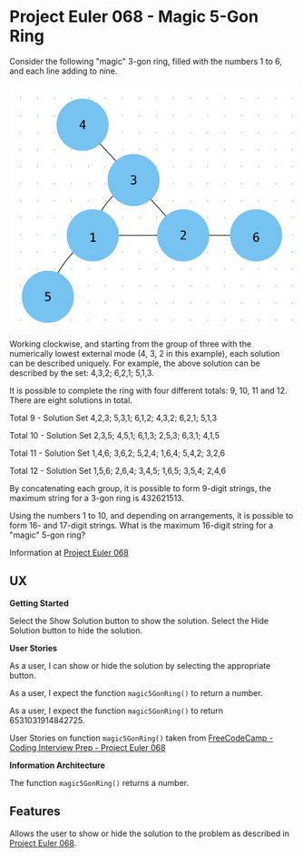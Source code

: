 # Project Euler 068 - Magic 5-Gon Ring

Consider the following &quot;magic&quot; 3-gon ring, filled with the numbers 1 to 6, and each line adding to nine.

![Ring Image](image/ring.png)

Working clockwise, and starting from the group of three with the numerically lowest external mode (4, 3, 2 in this example), each solution can be described uniquely.  For example, the above solution can be described by the set: 4,3,2; 6,2,1; 5,1,3.

It is possible to complete the ring with four different totals: 9, 10, 11 and 12.  There are eight solutions in total.

Total 9  - Solution Set 4,2,3; 5,3,1; 6,1,2; 4,3,2; 6,2,1; 5,1,3

Total 10 - Solution Set 2,3,5; 4,5,1; 6,1,3; 2,5,3; 6,3,1; 4,1,5

Total 11 - Solution Set 1,4,6; 3,6,2; 5,2,4; 1,6,4; 5,4,2; 3,2,6

Total 12 - Solution Set 1,5,6; 2,6,4; 3,4,5; 1,6,5; 3,5,4; 2,4,6

By concatenating each group, it is possible to form 9-digit strings, the maximum string for a 3-gon ring is 432621513.

Using the numbers 1 to 10, and depending on arrangements, it is possible to form 16- and 17-digit strings.  What is the maximum 16-digit string for a &quot;magic&quot; 5-gon ring?

Information at [Project Euler 068](https://projecteuler.net/problem=68)

## UX

**Getting Started**

Select the Show Solution button to show the solution.  Select the Hide Solution button to hide the solution.

**User Stories**

As a user, I can show or hide the solution by selecting the appropriate button.

As a user, I expect the function `magic5GonRing()` to return a number.

As a user, I expect the function `magic5GonRing()` to return 6531031914842725.

User Stories on function `magic5GonRing()` taken from [FreeCodeCamp - Coding Interview Prep - Project Euler 068](https://www.freecodecamp.org/learn/coding-interview-prep/project-euler/problem-68-magic-5-gon-ring)

**Information Architecture**

The function `magic5GonRing()` returns a number.

## Features

Allows the user to show or hide the solution to the problem as described in [Project Euler 068](https://projecteuler.net/problem=68).

